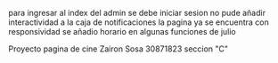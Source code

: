 para ingresar al index del admin se debe iniciar sesion
no pude añadir interactividad a la caja de notificaciones
la pagina ya se encuentra con responsividad
se añadio horario en algunas funciones de julio

Proyecto pagina de cine Zairon Sosa 30871823 seccion "C"
